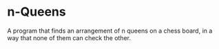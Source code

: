 # n-Queens
A program that finds an arrangement of n queens on a chess board, in a way that none of them can check the other.
